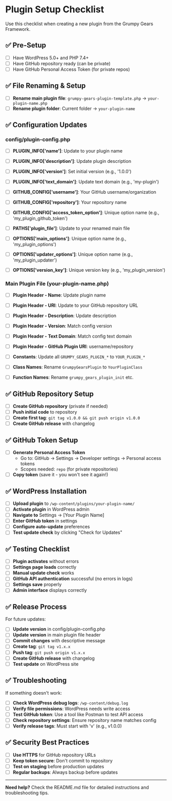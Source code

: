 # Plugin Setup Checklist

Use this checklist when creating a new plugin from the Grumpy Gears Framework.

## ✅ Pre-Setup

- [ ] Have WordPress 5.0+ and PHP 7.4+
- [ ] Have GitHub repository ready (can be private)
- [ ] Have GitHub Personal Access Token (for private repos)

## ✅ File Renaming & Setup

- [ ] **Rename main plugin file**: `grumpy-gears-plugin-template.php` → `your-plugin-name.php`
- [ ] **Rename plugin folder**: Current folder → `your-plugin-name`

## ✅ Configuration Updates

### config/plugin-config.php

- [ ] **PLUGIN_INFO['name']**: Update to your plugin name
- [ ] **PLUGIN_INFO['description']**: Update plugin description  
- [ ] **PLUGIN_INFO['version']**: Set initial version (e.g., '1.0.0')
- [ ] **PLUGIN_INFO['text_domain']**: Update text domain (e.g., 'my-plugin')

- [ ] **GITHUB_CONFIG['username']**: Your GitHub username/organization
- [ ] **GITHUB_CONFIG['repository']**: Your repository name
- [ ] **GITHUB_CONFIG['access_token_option']**: Unique option name (e.g., 'my_plugin_github_token')

- [ ] **PATHS['plugin_file']**: Update to your renamed main file
- [ ] **OPTIONS['main_options']**: Unique option name (e.g., 'my_plugin_options')
- [ ] **OPTIONS['updater_options']**: Unique option name (e.g., 'my_plugin_updater')
- [ ] **OPTIONS['version_key']**: Unique version key (e.g., 'my_plugin_version')

### Main Plugin File (your-plugin-name.php)

- [ ] **Plugin Header - Name**: Update plugin name
- [ ] **Plugin Header - URI**: Update to your GitHub repository URL
- [ ] **Plugin Header - Description**: Update description
- [ ] **Plugin Header - Version**: Match config version
- [ ] **Plugin Header - Text Domain**: Match config text domain
- [ ] **Plugin Header - GitHub Plugin URI**: username/repository

- [ ] **Constants**: Update all `GRUMPY_GEARS_PLUGIN_*` to `YOUR_PLUGIN_*`
- [ ] **Class Names**: Rename `GrumpyGearsPlugin` to `YourPluginClass`
- [ ] **Function Names**: Rename `grumpy_gears_plugin_init` etc.

## ✅ GitHub Repository Setup

- [ ] **Create GitHub repository** (private if needed)
- [ ] **Push initial code** to repository
- [ ] **Create first tag**: `git tag v1.0.0 && git push origin v1.0.0`
- [ ] **Create GitHub release** with changelog

## ✅ GitHub Token Setup

- [ ] **Generate Personal Access Token**
  - Go to: GitHub → Settings → Developer settings → Personal access tokens
  - Scopes needed: `repo` (for private repositories)
- [ ] **Copy token** (save it - you won't see it again!)

## ✅ WordPress Installation

- [ ] **Upload plugin** to `/wp-content/plugins/your-plugin-name/`
- [ ] **Activate plugin** in WordPress admin
- [ ] **Navigate to** Settings → [Your Plugin Name]
- [ ] **Enter GitHub token** in settings
- [ ] **Configure auto-update** preferences
- [ ] **Test update check** by clicking "Check for Updates"

## ✅ Testing Checklist

- [ ] **Plugin activates** without errors
- [ ] **Settings page loads** correctly
- [ ] **Manual update check** works
- [ ] **GitHub API authentication** successful (no errors in logs)
- [ ] **Settings save** properly
- [ ] **Admin interface** displays correctly

## ✅ Release Process

For future updates:

- [ ] **Update version** in config/plugin-config.php
- [ ] **Update version** in main plugin file header
- [ ] **Commit changes** with descriptive message
- [ ] **Create tag**: `git tag v1.x.x`
- [ ] **Push tag**: `git push origin v1.x.x` 
- [ ] **Create GitHub release** with changelog
- [ ] **Test update** on WordPress site

## ✅ Troubleshooting

If something doesn't work:

- [ ] **Check WordPress debug logs**: `/wp-content/debug.log`
- [ ] **Verify file permissions**: WordPress needs write access
- [ ] **Test GitHub token**: Use a tool like Postman to test API access
- [ ] **Check repository settings**: Ensure repository name matches config
- [ ] **Verify release tags**: Must start with 'v' (e.g., v1.0.0)

## ✅ Security Best Practices

- [ ] **Use HTTPS** for GitHub repository URLs
- [ ] **Keep token secure**: Don't commit to repository
- [ ] **Test on staging** before production updates
- [ ] **Regular backups**: Always backup before updates

---

**Need help?** Check the README.md file for detailed instructions and troubleshooting tips.

